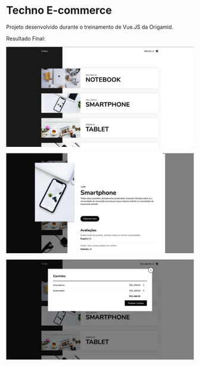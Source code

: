# Techno E-commerce

Projeto desenvolvido durante o treinamento de Vue.JS da Origamid.

Resultado Final:

![img](./img/home.png)

![img](./img/product_info.png)

![img](./img/cart.png)

